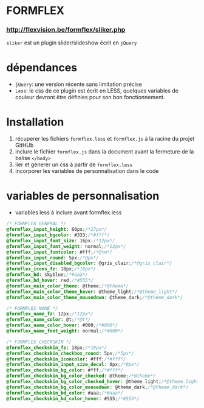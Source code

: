 # FORMFLEX
### <http://flexvision.be/formflex/sliker.php>

`sliker` est un plugin slider/slideshow écrit en `jQuery`

# dépendances
- `jQuery`: une version récente sans limitation précise
- `Less`: le css de ce plugin est écrit en LESS, quelques variables de couleur devront être définies pour son bon fonctionnement.

# Installation
1. récuperer les fichiers `formflex.less` et `formflex.js` à la racine du projet GitHUb
2. inclure le fichier `formflex.js` dans la document avant la fermeture de la balise `</body>`
3. lier et génerer un css à partir de `formflex.less`
4. incorporer les variables de personnalisation dans le code

# variables de personnalisation
- variables less à inclure avant formflex.less
```css
/* FORMFLEX GENERAL */
@formflex_input_height: 60px;/*27px*/
@formflex_input_bgcolor: #333;/*#fff*/
@formflex_input_font_size: 16px;/*12px*/
@formflex_input_font_weight: normal;/*12px*/
@formflex_input_fontcolor: #fff;/*@tm*/
@formflex_input_round: 5px;/*0px*/
@formflex_input_disabled_bgcolor: @gris_clair;/*@gris_clair*/
@formflex_icons_fz: 18px;/*18px*/
@formflex_bd: skyblue;/*#aaa*/
@formflex_bd_hover: red;/*#555*/
@formflex_main_color_theme: @theme;/*@theme*/
@formflex_main_color_theme_hover: @theme_light;/*@theme_light*/
@formflex_main_color_theme_mousedown: @theme_dark;/*@theme_dark*/

/* FORMFLEX NAME */
@formflex_name_fz: 12px;/*12px*/
@formflex_name_color: @t;/*@t*/
@formflex_name_color_hover: #000;/*#000*/
@formflex_name_font_weight: normal;/*#000*/

/* FORMFLEX CHECKSKIN */
@formflex_checkskin_fz: 18px;/*18px*/
@formflex_checkskin_checkbox_round: 5px;/*5px*/
@formflex_checkskin_iconcolor: #fff;/*#fff*/
@formflex_checkskin_input_size_decal: 0px;/*0px*/
@formflex_checkskin_bg_color: #fff;/*#fff*/
@formflex_checkskin_bg_color_checked: @theme;/*@theme*/
@formflex_checkskin_bg_color_checked_hover: @theme_light;/*@theme_light*/
@formflex_checkskin_bg_color_mousedown: @theme_dark;/*@theme_dark*/
@formflex_checkskin_bd_color: #aaa;/*#aaa*/
@formflex_checkskin_bd_color_hover: #555;/*#555*/
```
